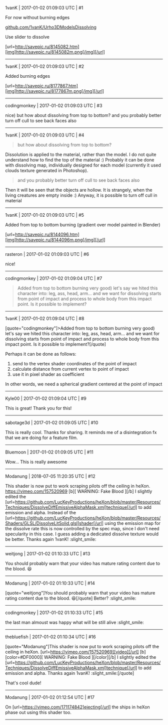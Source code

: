 1vanK | 2017-01-02 01:09:03 UTC | #1

For now without burning edges

[github.com/1vanK/Urho3DModelsDissolving](https://github.com/1vanK/Urho3DModelsDissolving)

Use slider to dissolve

[url=http://savepic.ru/8145082.htm][img]http://savepic.ru/8145082m.png[/img][/url]

-------------------------

1vanK | 2017-01-02 01:09:03 UTC | #2

Added burning edges

[url=http://savepic.ru/8177867.htm][img]http://savepic.ru/8177867m.png[/img][/url]

-------------------------

codingmonkey | 2017-01-02 01:09:03 UTC | #3

nice) but how about dissolving from top to bottom?
and you probably better turn off cull to see back faces also

-------------------------

1vanK | 2017-01-02 01:09:03 UTC | #4

> but how about dissolving from top to bottom?

Dissolution is applied to the material, rather than the model. I do not quite understand how to find the top of the material :) Probably it can be done with dissolving map, individually designed for each model (currently it used clouds texture generated in Photoshop).

> and you probably better turn off cull to see back faces also

Then it will be seen that the objects are hollow. It is strangely, when the living creatures are empty inside :) 
Anyway, it is possible to turn off cull in material

-------------------------

1vanK | 2017-01-02 01:09:03 UTC | #5

Added from top to bottom burning (gradient over model painted in Blender)

[url=http://savepic.ru/8144096.htm][img]http://savepic.ru/8144096m.png[/img][/url]

-------------------------

rasteron | 2017-01-02 01:09:03 UTC | #6

nice!

-------------------------

codingmonkey | 2017-01-02 01:09:04 UTC | #7

>Added from top to bottom burning
very good) 
let's say we hited this character into: leg, ass, head, arm... and we want for dissolving starts from point of impact and process to whole body from this impact point. Is it possible to implement?

-------------------------

1vanK | 2017-01-02 01:09:04 UTC | #8

[quote="codingmonkey"]>Added from top to bottom burning
very good) 
let's say we hited this character into: leg, ass, head, arm... and we want for dissolving starts from point of impact and process to whole body from this impact point. Is it possible to implement?[/quote]

Perhaps it can be done as follows:
1) send to the vertex shader coordinates of the point of impact
2) calculate distance from current vertex to point  of impact
3) use it in pixel shader as coefficient

In other words, we need a spherical gradient centered at the point of impact

-------------------------

Kyle00 | 2017-01-02 01:09:04 UTC | #9

This is great! Thank you for this!

-------------------------

sabotage3d | 2017-01-02 01:09:05 UTC | #10

This is really cool. Thanks for sharing. It reminds me of a disintegration fx that we are doing for a feature film.

-------------------------

Bluemoon | 2017-01-02 01:09:05 UTC | #11

Wow... This is really awesome

-------------------------

Modanung | 2018-07-05 11:20:35 UTC | #12

This shader is now put to work scraping pilots off the ceiling in heXon. 
https://vimeo.com/157520969
[b][ WARNING: Fake Blood ][/b]
I slightly edited the [url=https://github.com/LucKeyProductions/heXon/blob/master/Resources/Techniques/DissolveDiffEmissiveAlphaMask.xml]technique[/url] to add emission and alpha. Instead of the [url=https://github.com/LucKeyProductions/heXon/blob/master/Resources/Shaders/GLSL/DissolveLitSolid.glsl]shader[/url] using the emission map for the dissolve rate this is now controlled by the spec map, since I don't need specularity in this case. I guess adding a dedicated dissolve texture would be better.
Thanks again 1vanK! :slight_smile:

-------------------------

weitjong | 2017-01-02 01:10:33 UTC | #13

You should probably warn that your video has mature rating content due to the blood.  :laughing:

-------------------------

Modanung | 2017-01-02 01:10:33 UTC | #14

[quote="weitjong"]You should probably warn that your video has mature rating content due to the blood.  :laughing:[/quote]
Better? :slight_smile:

-------------------------

codingmonkey | 2017-01-02 01:10:33 UTC | #15

the last man almoust was happy what will be still alive :slight_smile:

-------------------------

thebluefish | 2017-01-02 01:10:34 UTC | #16

[quote="Modanung"]This shader is now put to work scraping pilots off the ceiling in heXon. [url=https://vimeo.com/157520969][video][/url] [b][color=#DF0000][ WARNING: Fake Blood ][/color][/b]
I slightly edited the [url=https://github.com/LucKeyProductions/heXon/blob/master/Resources/Techniques/DissolveDiffEmissiveAlphaMask.xml]technique[/url] to add emission and alpha.
Thanks again 1vanK! :slight_smile:[/quote]

That's cool dude!

-------------------------

Modanung | 2017-01-02 01:12:54 UTC | #17

On [url=https://vimeo.com/171174842]ejecting[/url] the ships in heXon phase out using this shader too.

-------------------------

